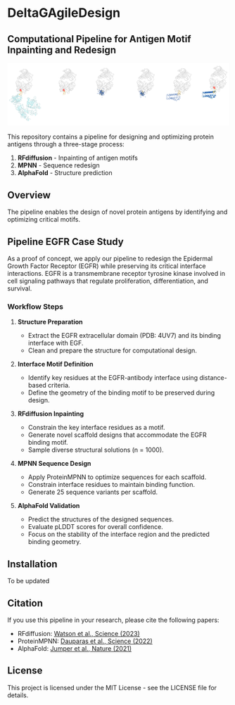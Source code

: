 # DeltaGAgileDesign

## Computational Pipeline for Antigen Motif Inpainting and Redesign

![RFdiffusion workflow diagram](image/RF_diffusion.png)

This repository contains a pipeline for designing and optimizing protein antigens through a three-stage process:

1. **RFdiffusion** - Inpainting of antigen motifs
2. **MPNN** - Sequence redesign
3. **AlphaFold** - Structure prediction

## Overview

The pipeline enables the design of novel protein antigens by identifying and optimizing critical motifs. 

## Pipeline EGFR Case Study

As a proof of concept, we apply our pipeline to redesign the Epidermal Growth Factor Receptor (EGFR) while preserving its critical interface interactions. EGFR is a transmembrane receptor tyrosine kinase involved in cell signaling pathways that regulate proliferation, differentiation, and survival.

### Workflow Steps

1. **Structure Preparation**
   - Extract the EGFR extracellular domain (PDB: 4UV7) and its binding interface with EGF.
   - Clean and prepare the structure for computational design.

2. **Interface Motif Definition**
   - Identify key residues at the EGFR-antibody interface using distance-based criteria.
   - Define the geometry of the binding motif to be preserved during design.

3. **RFdiffusion Inpainting**
   - Constrain the key interface residues as a motif.
   - Generate novel scaffold designs that accommodate the EGFR binding motif.
   - Sample diverse structural solutions (n = 1000). 

4. **MPNN Sequence Design**
   - Apply ProteinMPNN to optimize sequences for each scaffold.
   - Constrain interface residues to maintain binding function.
   - Generate 25 sequence variants per scaffold.

5. **AlphaFold Validation**
   - Predict the structures of the designed sequences.
   - Evaluate pLDDT scores for overall confidence.
   - Focus on the stability of the interface region and the predicted binding geometry.

## Installation

To be updated

## Citation

If you use this pipeline in your research, please cite the following papers:

- RFdiffusion: [Watson et al., Science (2023)](https://www.nature.com/articles/s41586-023-06415-8)
- ProteinMPNN: [Dauparas et al., Science (2022)](https://www.science.org/doi/10.1126/science.add2187)
- AlphaFold: [Jumper et al., Nature (2021)](https://www.nature.com/articles/s41586-021-03819-2)

## License

This project is licensed under the MIT License - see the LICENSE file for details.


